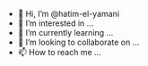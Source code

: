 - 👋 Hi, I’m @hatim-el-yamani
- 👀 I’m interested in ...
- 🌱 I’m currently learning ...
- 💞️ I’m looking to collaborate on ...
- 📫 How to reach me ...

<!---
hatim-el-yamani/hatim-el-yamani is a ✨ special ✨ repository because its `README.md` (this file) appears on your GitHub profile.
You can click the Preview link to take a look at your changes.
--->
